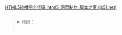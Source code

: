<div><a href="https://www.jb51.net/html5/772647.html">HTML5轮播图全代码_html5_网页制作_脚本之家 (jb51.net)</a><br></div><div><br></div><blockquote formatblock="1" style="margin: 0.8em 0px 0.8em 2em; padding: 0px 0px 0px 0.7em; border-left: 2px solid rgb(221, 221, 221);"><details>
    <summary>代码：
 </summary>
<blockquote formatblock="1" style="margin: 0.8em 0px 0.8em 2em; padding: 0px 0px 0px 0.7em; border-left: 2px solid rgb(221, 221, 221);">
<code><pro>
<!DOCTYPE html>
<html>
<head>
<meta charset="UTF-8">
<title>轮播图</title>
<style type="text/css">
    #box{
        width:100px;
        height:100px;
        border:1px solid black;
        position:relative;
        overflow:hidden;
    }
    #red{
        background-color:red;
        width:100px;
    }
    #green{
        background-color:green;
        width:100px;
    }
    #blue{
        background-color:blue;
        width:100px;
    }
    .slide{
        width:100px;
        height:100px;
        position:absolute;
    }
</style>
<script type="text/javascript">
    onload=function(){
        var arr = document.getElementsByClassName("slide");
        for(var i=0;i<arr.length;i++){
            arr[i].style.left = i*100+"px";
        }
    }
    function LeftMove(){
        var arr = document.getElementsByClassName("slide");//获取三个子div
        for(var i=0;i<arr.length;i++){
            var left = parseFloat(arr[i].style.left);
            left-=2;
            var width = 100;//图片的宽度
            if(left<=-width){
                left=(arr.length-1)*width;//当图片完全走出显示框，拼接到末尾
                clearInterval(moveId);
            }
            arr[i].style.left = left+"px";
        }
    }
    function divInterval(){
        moveId=setInterval(LeftMove,10);//设置一个10毫秒定时器
    } 
         timeId=setInterval(divInterval,2000);//设置一个3秒的定时器。     
    function stop(){
        clearInterval(timeId);
    }
    function start(){
        clearInterval(timeId);
        timeId=setInterval(divInterval,2000);
    }     
    //页面失去焦点停止
    onblur = function(){
        stop();
    }
    //页面获取焦点时开始
    onfocus = function(){
        start();
    }
</script>
    <div id="box" onmouseover="stop()" onmouseout="start()">
        <div id="red" class="slide"></div>
        <div id="green" class="slide"></div>
        <div id="blue" class="slide"></div>
    </div>
</body>
</html>
</pro></code>
</blockquote>
</details><br></blockquote>
